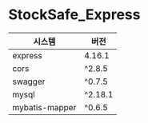 # StockSafe_Express



|시스템|버전|
|---|---|
|express|4.16.1|
|cors|^2.8.5|
|swagger|^0.7.5|
|mysql|^2.18.1|
|mybatis-mapper|^0.6.5|
